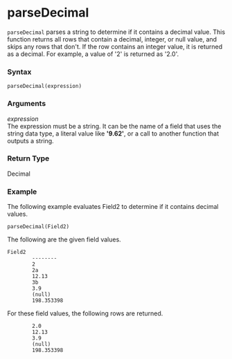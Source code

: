 # parseDecimal<a name="parseDecimal-function"></a>

`parseDecimal` parses a string to determine if it contains a decimal value\. This function returns all rows that contain a decimal, integer, or null value, and skips any rows that don't\. If the row contains an integer value, it is returned as a decimal\. For example, a value of '2' is returned as '2\.0'\.

### Syntax<a name="parseDecimal-function-syntax"></a>

```
parseDecimal(expression)
```

### Arguments<a name="parseDecimal-function-arguments"></a>

 *expression*   
The expression must be a string\. It can be the name of a field that uses the string data type, a literal value like **'9\.62'**, or a call to another function that outputs a string\.

### Return Type<a name="parseDecimal-function-return-type"></a>

Decimal

### Example<a name="parseDecimal-function-example"></a>

The following example evaluates Field2 to determine if it contains decimal values\.

```
parseDecimal(Field2)
```

The following are the given field values\.

```
Field2
        --------
        2
        2a
        12.13
        3b
        3.9
        (null)
        198.353398
```

For these field values, the following rows are returned\.

```
        2.0
        12.13
        3.9
        (null)
        198.353398
```